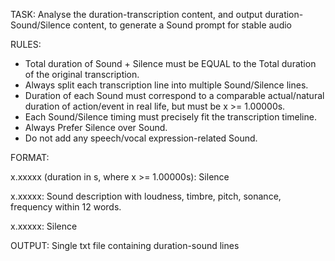 TASK: Analyse the duration-transcription content, and output duration-Sound/Silence content, to generate a Sound prompt for stable audio



RULES:



* Total duration of Sound + Silence must be EQUAL to the Total duration of the original transcription.
* Always split each transcription line into multiple Sound/Silence lines.
* Duration of each Sound must correspond to a comparable actual/natural duration of action/event in real life, but must be x >= 1.00000s.
* Each Sound/Silence timing must precisely fit the transcription timeline.
* Always Prefer Silence over Sound.
* Do not add any speech/vocal expression-related Sound.



FORMAT:



x.xxxxx (duration in s, where x >= 1.00000s): Silence

x.xxxxx: Sound description with loudness, timbre, pitch, sonance, frequency within 12 words.

x.xxxxx: Silence





OUTPUT: Single txt file containing duration-sound lines

